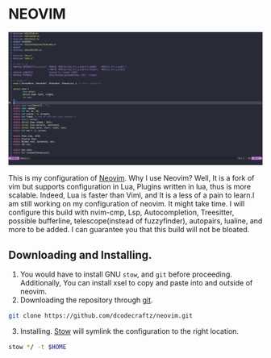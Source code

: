 # NEOVIM

![neovim image](./.vim.pic.png)

This is my configuration of [Neovim](https://neovim.io/). Why I use Neovim? Well, It is a fork of vim but supports configuration in Lua, Plugins written 
in lua, thus is more scalable. Indeed, Lua is faster than Viml, and It is a less of a pain to learn.I am still working on my configuration of neovim. It might take time. I will configure 
this build with nvim-cmp, Lsp, Autocompletion, Treesitter, possible bufferline, telescope(instead of fuzzyfinder), autopairs, lualine, and more to be added. I can 
guarantee you that this build will not be bloated. 

## Downloading and Installing. 

1. You would have to install GNU `stow`, and `git` before proceeding. Additionally, You can install xsel to copy and paste into and outside of neovim.
2. Downloading the repository through [git](https://git-scm.com/).   
```bash
git clone https://github.com/dcodecraftz/neovim.git
```
3. Installing. 
[Stow](https://www.gnu.org/software/stow/) will symlink the configuration to the right location. 
```bash
stow */ -t $HOME
```
